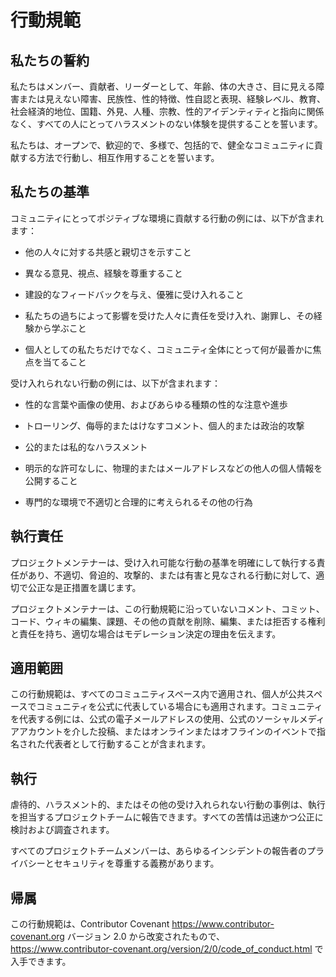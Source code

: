 # 行動規範

## 私たちの誓約

私たちはメンバー、貢献者、リーダーとして、年齢、体の大きさ、目に見える障害または見えない障害、民族性、性的特徴、性自認と表現、経験レベル、教育、社会経済的地位、国籍、外見、人種、宗教、性的アイデンティティと指向に関係なく、すべての人にとってハラスメントのない体験を提供することを誓います。

私たちは、オープンで、歓迎的で、多様で、包括的で、健全なコミュニティに貢献する方法で行動し、相互作用することを誓います。

## 私たちの基準

コミュニティにとってポジティブな環境に貢献する行動の例には、以下が含まれます：

* 他の人々に対する共感と親切さを示すこと

* 異なる意見、視点、経験を尊重すること

* 建設的なフィードバックを与え、優雅に受け入れること

* 私たちの過ちによって影響を受けた人々に責任を受け入れ、謝罪し、その経験から学ぶこと

* 個人としての私たちだけでなく、コミュニティ全体にとって何が最善かに焦点を当てること

受け入れられない行動の例には、以下が含まれます：

* 性的な言葉や画像の使用、およびあらゆる種類の性的な注意や進歩

* トローリング、侮辱的またはけなすコメント、個人的または政治的攻撃

* 公的または私的なハラスメント

* 明示的な許可なしに、物理的またはメールアドレスなどの他人の個人情報を公開すること

* 専門的な環境で不適切と合理的に考えられるその他の行為

## 執行責任

プロジェクトメンテナーは、受け入れ可能な行動の基準を明確にして執行する責任があり、不適切、脅迫的、攻撃的、または有害と見なされる行動に対して、適切で公正な是正措置を講じます。

プロジェクトメンテナーは、この行動規範に沿っていないコメント、コミット、コード、ウィキの編集、課題、その他の貢献を削除、編集、または拒否する権利と責任を持ち、適切な場合はモデレーション決定の理由を伝えます。

## 適用範囲

この行動規範は、すべてのコミュニティスペース内で適用され、個人が公共スペースでコミュニティを公式に代表している場合にも適用されます。コミュニティを代表する例には、公式の電子メールアドレスの使用、公式のソーシャルメディアアカウントを介した投稿、またはオンラインまたはオフラインのイベントで指名された代表者として行動することが含まれます。

## 執行

虐待的、ハラスメント的、またはその他の受け入れられない行動の事例は、執行を担当するプロジェクトチームに報告できます。すべての苦情は迅速かつ公正に検討および調査されます。

すべてのプロジェクトチームメンバーは、あらゆるインシデントの報告者のプライバシーとセキュリティを尊重する義務があります。

## 帰属

この行動規範は、Contributor Covenant <https://www.contributor-covenant.org> バージョン 2.0 から改変されたもので、
<https://www.contributor-covenant.org/version/2/0/code_of_conduct.html> で入手できます。
